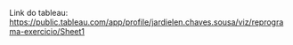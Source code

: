 Link do tableau: https://public.tableau.com/app/profile/jardielen.chaves.sousa/viz/reprograma-exercicio/Sheet1